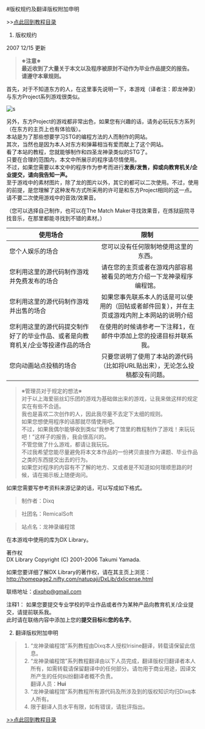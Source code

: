 #版权规约及翻译版权附加申明

\>>[点此回到教程目录](pro_doc.md)

1. 版权规约

2007 12/15 更新

> **※注意※**  
> **最近收到了大量关于本文以及程序被原封不动作为毕业作品提交的报告。**  
> **请遵守本章规则。**

首先，对于不知道东方的人，在这里事先说明一下，本游戏（译者注：即龙神录）与东方Project系列游戏很类似。

![s](http://dixq.net/rp/img/index/banner.gif)

另外，东方Project的游戏都非常出色，如果您有兴趣的话，请务必玩玩东方系列（在东方的主页上也有体验版）。  
本站是为了那些想要学习STG的编程方法的人而制作的网站。  
其次，当然也是因为本人对东方和弹幕相当有爱而献上了这个网站。  
看了本站的教程，您就能够制作和四圣龙神录类似的STG了。  
只要在合理的范围内，本文中所展示的程序请尽情使用。  
不过，如果您需要以本文中的程序作为参考而进行**发表/发售，抑或向教育机关/企业提交，请向我告知一声。**  
至于游戏中的素材图片，除了龙的图片以外，其它的都可以二次使用。不过，使用的前提，是您理解了这种发布方式所采用的许可是和东方Project相同的这一点。  
请不要二次使用游戏中的音效/效果音。

（您可以选择自己制作，也可以在The Match Maker寻找效果音，在炼狱庭院寻找音乐，在那里都能寻找到不错的素材。）

| 使用场合                         | 限制                                |
| ---------------------------------|:-----------------------------------:|
| 您个人娱乐的场合                 | 您可以没有任何限制地使用这里的东西。|
| 您利用这里的源代码制作游戏并免费发布的场合|请在您的主页或者在游戏内部容易被看见的地方介绍一下龙神录程序编程馆。|
| 您利用这里的源代码制作游戏并出售的场合 | 如果您事先联系本人的话是可以使用的（回帖或者邮件回复），并在主页或游戏内附上本网站的说明介绍 |
| 您利用这里的源代码提交制作好了的毕业作品、或者是向教育机关/企业等投递作品的场合 | 在使用的时候请参考一下注释1，在邮件中添加上您的投递目标并联系我。 |
| 您向动画站点投稿的场合 | 只要您说明了使用了本站的源代码（比如将URL贴出来），无论怎么投稿都没有问题。|



>※管理员对于规定的想法※  
>对于以上海爱丽丝幻乐团的游戏为基础做出来的游戏，让我来做这样的规定实在有些不合适。  
>我也是喜欢二次创作的人，因此我尽量不去定下太细的规则。  
>如果您想使用程序的话那就尽情使用吧。  
>不过，如果我偶尔能够收到类似“我参考了馆里的教程制作了游戏！来玩玩吧！”这样子的报告，我会很高兴的。  
>不管您做了什么游戏，都请让我玩玩。  
>不过我希望您能尽量避免将本文本作品的一份拷贝直接作为课题、毕业作品之类的东西提交出去的行为。  
>如果您对程序的内容有不了解的地方、又或者是不知道如何理顺思路的时候，请在揭示板上随便询问。   


如果您需要写参考资料来源记录的话，可以写成如下格式。

>制作者：Dixq

>社团名：RemicalSoft

>站点名：龙神录编程馆


在本游戏中使用的库为DX Library。

著作权  
DX Library Copyright (C) 2001-2006 Takumi Yamada. 

如果您要详细了解DX Library的著作权，请在其主页上浏览： http://homepage2.nifty.com/natupaji/DxLib/dxlicense.html

联络地址：[dixqhp@gmail.com](mailto:dixqhp@gmail.com)

注释1： 如果您要提交专业学校的毕业作品或者作为某种产品向教育机关/企业提交，请提前联系我。   
此时请在联络内容中添加上您的**提交目标**和**您的名字**。

2. 翻译版权附加申明

>1. “龙神录编程馆”系列教程由Dixq本人授权Irisine翻译，转载请保留此信息。  
>2. “龙神录编程馆”系列教程翻译由以下人员完成，翻译版权归翻译者本人所有，如需转载请保留翻译中的任何部分。请勿用于商业用途，因译文所产生的任何纠纷翻译者概不负责。  
>翻译人员：**Hui**
>3. “龙神录编程馆”系列教程所有源代码及所涉及到的版权知识均归Dixq本人所有。
>4. 限于翻译人员水平有限，如有错误，请批评指出。

[>>点此回到教程目录](pro_doc.md)